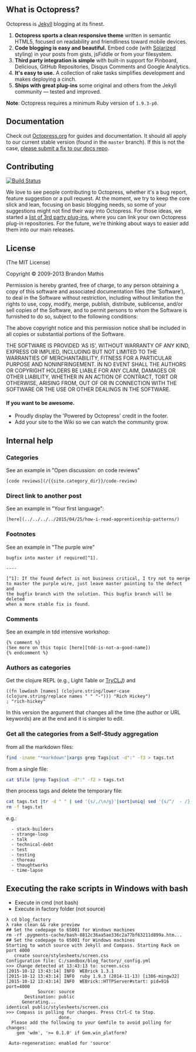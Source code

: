 ## What is Octopress?

Octopress is [Jekyll](https://github.com/mojombo/jekyll) blogging at its finest.

1. **Octopress sports a clean responsive theme** written in semantic HTML5, focused on readability and friendliness toward mobile devices.
2. **Code blogging is easy and beautiful.** Embed code (with [Solarized](http://ethanschoonover.com/solarized) styling) in your posts from gists, jsFiddle or from your filesystem.
3. **Third party integration is simple** with built-in support for Pinboard, Delicious, GitHub Repositories, Disqus Comments and Google Analytics.
4. **It's easy to use.** A collection of rake tasks simplifies development and makes deploying a cinch.
5. **Ships with great plug-ins** some original and others from the Jekyll community &mdash; tested and improved.

**Note**: Octopress requires a minimum Ruby version of `1.9.3-p0`.

## Documentation

Check out [Octopress.org](http://octopress.org/docs) for guides and documentation.
It should all apply to our current stable version (found in the `master`
branch). If this is not the case, [please submit a
fix to our docs repo](https://github.com/octopress/docs).

## Contributing

[![Build Status](https://travis-ci.org/imathis/octopress.png?branch=master)](https://travis-ci.org/imathis/octopress)

We love to see people contributing to Octopress, whether it's a bug report, feature suggestion or a pull request. At the moment, we try to keep the core slick and lean, focusing on basic blogging needs, so some of your suggestions might not find their way into Octopress. For those ideas, we started a [list of 3rd party plug-ins](https://github.com/imathis/octopress/wiki/3rd-party-plugins), where you can link your own Octopress plug-in repositories. For the future, we're thinking about ways to easier add them into our main releases.


## License
(The MIT License)

Copyright © 2009-2013 Brandon Mathis

Permission is hereby granted, free of charge, to any person obtaining a copy of this software and associated documentation files (the ‘Software’), to deal in the Software without restriction, including without limitation the rights to use, copy, modify, merge, publish, distribute, sublicense, and/or sell copies of the Software, and to permit persons to whom the Software is furnished to do so, subject to the following conditions:

The above copyright notice and this permission notice shall be included in all copies or substantial portions of the Software.

THE SOFTWARE IS PROVIDED ‘AS IS’, WITHOUT WARRANTY OF ANY KIND, EXPRESS OR IMPLIED, INCLUDING BUT NOT LIMITED TO THE WARRANTIES OF MERCHANTABILITY, FITNESS FOR A PARTICULAR PURPOSE AND NONINFRINGEMENT. IN NO EVENT SHALL THE AUTHORS OR COPYRIGHT HOLDERS BE LIABLE FOR ANY CLAIM, DAMAGES OR OTHER LIABILITY, WHETHER IN AN ACTION OF CONTRACT, TORT OR OTHERWISE, ARISING FROM, OUT OF OR IN CONNECTION WITH THE SOFTWARE OR THE USE OR OTHER DEALINGS IN THE SOFTWARE.


#### If you want to be awesome.
- Proudly display the 'Powered by Octopress' credit in the footer.
- Add your site to the Wiki so we can watch the community grow.

## Internal help

### Categories

See an example in "Open discussion: on code reviews"

````
[code reviews](/{{site.category_dir}}/code-review)
````

### Direct link to another post

See an example in "Your first language":

````
[here](../../../../2015/04/25/how-i-read-apprenticeship-patterns/) 
````

### Footnotes

See an example in "The purple wire"

````
bugfix into master if required[^1].

----

[^1]: If the found defect is not business critical, I try not to merge
to master the purple wire, just leave master pointing to the defect and
the bugfix branch with the solution. This bugfix branch will be deleted
when a more stable fix is found.
````


### Comments

See an example in tdd intensive workshop:

````
{% comment %}
(See more on this topic [here][tdd-is-not-a-good-name])
{% endcomment %}
````

### Authors as categories

Get the clojure REPL (e.g., Light Table or [TryCLJ](http://www.tryclj.com/)) and 

````
((fn lowdash [names] (clojure.string/lower-case (clojure.string/replace names " " "-"))) "Rich Hickey")
; "rich-hickey"
````

In this version the argument that changes all the time (the author or URL keywords) are at the end and it is simpler to edit.

### Get all the categories from a Self-Study aggregation

from all the markdown files:

```bash
find -iname "*markdown"|xargs grep Tags|cut -d":" -f3 > tags.txt
```

from a single file:
```bash
cat $file |grep Tags|cut -d":" -f2 > tags.txt
```

then process tags and delete the temporary file:
```bash
cat tags.txt |tr -d " " | sed '{s/,/\n/g}'|sort|uniq| sed '{s/^/  - /}'
rm -f tags.txt
```

e.g.:

```
  - stack-builders
  - strange-loop
  - talk
  - technical-debt
  - test
  - testing
  - thoreau
  - thoughtworks
  - time-lapse
```


## Executing the rake scripts in Windows with bash

* Execute in cmd (not bash)
* Execute in factory folder (not source)

```dos
λ cd blog_factory
λ rake clean && rake preview
## Set the codepage to 65001 for Windows machines
rm -rf .pygments-cache/bash-8812c36aa5ae336c2a77bf63211d899a.htm...
## Set the codepage to 65001 for Windows machines
Starting to watch source with Jekyll and Compass. Starting Rack on port 4000
   create source/stylesheets/screen.css
Configuration file: C:/sandbox/blog_factory/_config.yml
>>> Change detected at 13:43:13 to: screen.scss
[2015-10-12 13:43:14] INFO  WEBrick 1.3.1
[2015-10-12 13:43:14] INFO  ruby 1.9.3 (2014-11-13) [i386-mingw32]
[2015-10-12 13:43:14] INFO  WEBrick::HTTPServer#start: pid=916 port=4000
            Source: source
       Destination: public
      Generating...
identical public/stylesheets/screen.css
>>> Compass is polling for changes. Press Ctrl-C to Stop.
                    done.
  Please add the following to your Gemfile to avoid polling for changes:
    gem 'wdm', '>= 0.1.0' if Gem.win_platform?

 Auto-regeneration: enabled for 'source'
```

